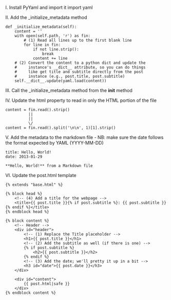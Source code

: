 I. Install PyYaml and import it
    import yaml

II. Add the _initialize_metadata method

    def _initialize_metadata(self):
        content = ''
        with open(self.path, 'r') as fin:
            # (1) Read all lines up to the first blank line
            for line in fin:
                if not line.strip():
                    break
                content += line
        # (2) Convert the content to a python dict and update the
        #     instance's __dict__ attribute, so you can do things
        #     like get title and subtitle directly from the post
        #     instance (e.g., post.title, post.subtitle)
        self.__dict__.update(yaml.load(content))

III. Call the _initialize_metadata method from the __init__ method

IV. Update the html property to read in only the HTML portion of the file

    content = fin.read().strip()
              ||
              ||
              \/
    content = fin.read().split('\n\n', 1)[1].strip()

V. Add the metadata to the markdown file
    - NB: make sure the date follows the format expected by YAML (YYYY-MM-DD)

    title: Hello, World!
    date: 2013-01-29

    **Hello, World!** from a Markdown file

VI. Update the post.html template

    {% extends "base.html" %}

    {% block head %}
        <!-- (4) Add a title for the webpage -->
        <title>{{ post.title }}{% if post.subtitle %}: {{ post.subtitle }}{% endif %}</title>
    {% endblock head %}

    {% block content %}
        <!-- Header -->
        <div id="header">
            <!-- (1) Replace the Title placeholder -->
            <h1>{{ post.title }}</h1>
            <!-- (2) Add the subtitle as well (if there is one) -->
            {% if post.subtitle %}
                <h2>{{ post.subtitle }}</h2>
            {% endif %}
            <!-- (3) Add the date; we'll pretty it up in a bit -->
            <h3 id="date">{{ post.date }}</h3>
        </div>

        <div id="content">
            {{ post.html|safe }}
        </div>
    {% endblock content %}



